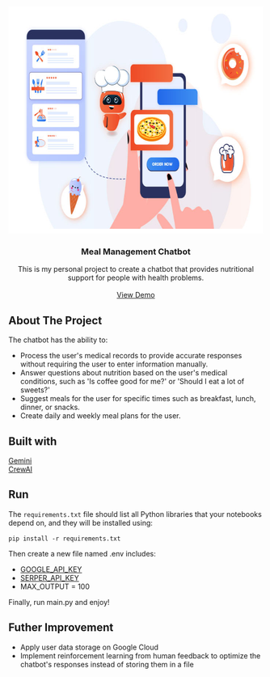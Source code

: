 <!-- PROJECT LOGO -->
<br />
<div align="center">
  <a href="https://github.com/github_username/repo_name">
    <img src="https://github.com/hieulhaiwork/Meal-Management-Chatbot/blob/main/images/chatbot-for-resturant.jpg" alt="Logo" width="693" height="449">
  </a>

<h3 align="center">Meal Management Chatbot</h3>

  <p align="center">
    This is my personal project to create a chatbot that provides nutritional support for people with health problems. 
    <br />
    <br />
    <a href="https://github.com/github_username/repo_name">View Demo</a>
  </p>
</div>


  <!-- ABOUT THE PROJECT -->
## About The Project

The chatbot has the ability to:
- Process the user's medical records to provide accurate responses without requiring the user to enter information manually.
- Answer questions about nutrition based on the user's medical conditions, such as 'Is coffee good for me?' or 'Should I eat a lot of sweets?'
- Suggest meals for the user for specific times such as breakfast, lunch, dinner, or snacks.
- Create daily and weekly meal plans for the user.

## Built with

<a href="https://ai.google.dev/gemini-api/docs?hl=vi">Gemini</a>
<br />
<a href="https://www.crewai.com/">CrewAI</a>

## Run

The `requirements.txt` file should list all Python libraries that your notebooks
depend on, and they will be installed using:

```
pip install -r requirements.txt
```

Then create a new file named .env includes:

- <a href="https://aistudio.google.com/app/apikey?hl=vi">GOOGLE_API_KEY</a>
- <a href="https://serper.dev/">SERPER_API_KEY</a>
- MAX_OUTPUT = 100

Finally, run main.py and enjoy!

## Futher Improvement

- Apply user data storage on Google Cloud
- Implement reinforcement learning from human feedback to optimize the chatbot's responses instead of storing them in a file
